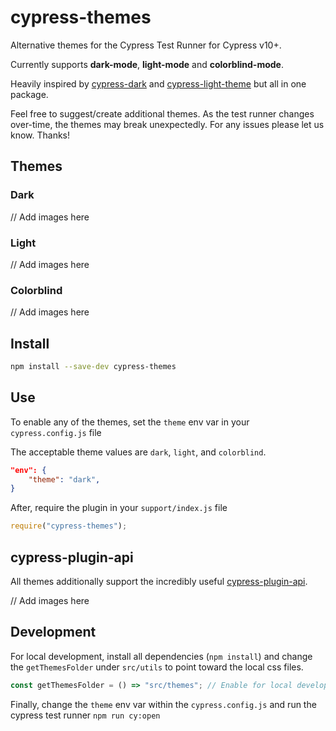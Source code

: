 # cypress-themes

Alternative themes for the Cypress Test Runner for Cypress v10+.

Currently supports **dark-mode**, **light-mode** and **colorblind-mode**.

Heavily inspired by [cypress-dark](https://github.com/bahmutov/cypress-dark) and [cypress-light-theme](https://github.com/marktnoonan/cypress-light-theme) but all in one package.

Feel free to suggest/create additional themes.
As the test runner changes over-time, the themes may break unexpectedly. For any issues please let us know. Thanks!

## Themes

### Dark

// Add images here

### Light

// Add images here

### Colorblind

// Add images here

## Install

```bash
npm install --save-dev cypress-themes
```

## Use

To enable any of the themes, set the `theme` env var in your `cypress.config.js` file

The acceptable theme values are `dark`, `light`, and `colorblind`.

```json
"env": {
    "theme": "dark",
}
```

After, require the plugin in your `support/index.js` file

```javascript
require("cypress-themes");
```

## cypress-plugin-api

All themes additionally support the incredibly useful [cypress-plugin-api](https://github.com/filiphric/cypress-plugin-api).

// Add images here

## Development

For local development, install all dependencies (`npm install`) and change the `getThemesFolder` under `src/utils` to point toward the local css files.

```javascript
const getThemesFolder = () => "src/themes"; // Enable for local development
```

Finally, change the `theme` env var within the `cypress.config.js` and run the cypress test runner `npm run cy:open`
